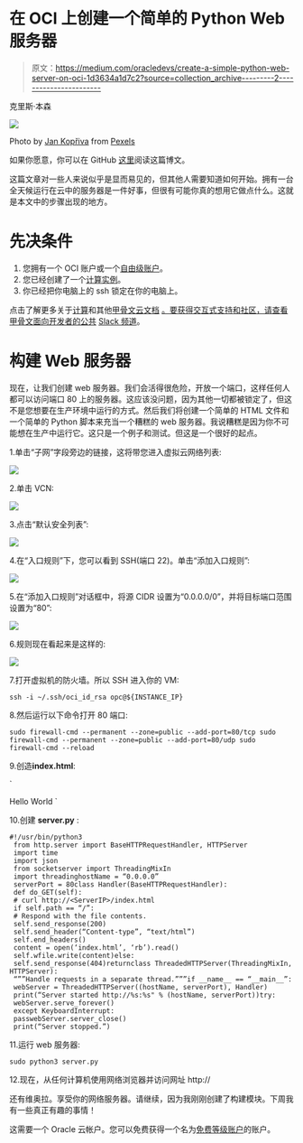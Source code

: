 # 在 OCI 上创建一个简单的 Python Web 服务器

> 原文：<https://medium.com/oracledevs/create-a-simple-python-web-server-on-oci-1d3634a1d7c2?source=collection_archive---------2----------------------->

克里斯·本森

![](img/003ce5f3ef496a6102b1d551760de209.png)

Photo by [Jan Kopřiva](https://www.pexels.com/@koprivakart?utm_content=attributionCopyText&utm_medium=referral&utm_source=pexels) from [Pexels](https://www.pexels.com/photo/photo-of-snake-3281127/?utm_content=attributionCopyText&utm_medium=referral&utm_source=pexels)

如果你愿意，你可以在 GitHub [这里](https://github.com/chrisbensen/chris-blogs/blob/main/HowTo/WebServer/WebServer.md)阅读这篇博文。

这篇文章对一些人来说似乎是显而易见的，但其他人需要知道如何开始。拥有一台全天候运行在云中的服务器是一件好事，但很有可能你真的想用它做点什么。这就是本文中的步骤出现的地方。

# 先决条件

1.  您拥有一个 OCI 账户或一个[自由级账户](/oracledevs/create-an-oracle-always-free-cloud-account-bc6aa82c1397)。
2.  您已经创建了一个[计算实例](https://chrisbensen.medium.com/create-an-oci-compute-instance-493d10e2e6a6)。
3.  你已经把你电脑上的 ssh 锁定在你的电脑上。

点击了解更多关于[计算](https://docs.oracle.com/en-us/iaas/Content/Compute/home.htm?source=:so:bl:or:awr:odv:::RC_WWMK220120P00034:&SC=:so:bl:or:awr:odv:::RC_WWMK220120P00034:&pcode=WWMK220120P00034)和其他[甲骨文云文档](https://docs.oracle.com/en-us/iaas/Content/GSG/Concepts/baremetalintro.htm?source=:so:bl:or:awr:odv:::RC_WWMK220120P00034:&SC=:so:bl:or:awr:odv:::RC_WWMK220120P00034:&pcode=WWMK220120P00034) [。要获得交互式支持和社区，请查看甲骨文面向开发者的公共](https://docs.oracle.com/en-us/iaas/Content/GSG/Concepts/baremetalintro.htm?source=:so:bl:or:awr:odv:::RC_WWMK220120P00034:&SC=:so:bl:or:awr:odv:::RC_WWMK220120P00034:&pcode=WWMK220120P00034) [Slack 频道](https://oracledevrel.slack.com/join/shared_invite/zt-uffjmwh3-ksmv2ii9YxSkc6IpbokL1g#/shared-invite/email)。

# 构建 Web 服务器

现在，让我们创建 web 服务器。我们会活得很危险，开放一个端口，这样任何人都可以访问端口 80 上的服务器。这应该没问题，因为其他一切都被锁定了，但这不是您想要在生产环境中运行的方式。然后我们将创建一个简单的 HTML 文件和一个简单的 Python 脚本来充当一个糟糕的 web 服务器。我说糟糕是因为你不可能想在生产中运行它。这只是一个例子和测试。但这是一个很好的起点。

1.单击“子网”字段旁边的链接，这将带您进入虚拟云网络列表:

![](img/7ec22b1afd0d836e604779d3851e1bb0.png)

2.单击 VCN:

![](img/ae8764acde80197a8d4257a9982d28df.png)

3.点击“默认安全列表”:

![](img/0f2b2f11168ab2636ebc4a838ccd948a.png)

4.在“入口规则”下，您可以看到 SSH(端口 22)。单击“添加入口规则”:

![](img/3dfd2eed26b2637308124c3607ea2944.png)

5.在“添加入口规则”对话框中，将源 CIDR 设置为“0.0.0.0/0”，并将目标端口范围设置为“80”:

![](img/46721dab15f16cf1b02c7065c3cbfb3b.png)

6.规则现在看起来是这样的:

![](img/03048afd2b61d7acf63e4db14ebf3209.png)

7.打开虚拟机的防火墙。所以 SSH 进入你的 VM:

`ssh -i ~/.ssh/oci_id_rsa opc@${INSTANCE_IP}`

8.然后运行以下命令打开 80 端口:

`sudo firewall-cmd --permanent --zone=public --add-port=80/tcp
sudo firewall-cmd --permanent --zone=public --add-port=80/udp
sudo firewall-cmd --reload`

9.创造**index.html**:

`<!DOCTYPE html>
<html>
<body>
Hello World
</body>
</html>`

10.创建 **server.py** :

```
#!/usr/bin/python3
 from http.server import BaseHTTPRequestHandler, HTTPServer
 import time
 import json
 from socketserver import ThreadingMixIn
 import threadinghostName = “0.0.0.0”
 serverPort = 80class Handler(BaseHTTPRequestHandler):
 def do_GET(self):
 # curl http://<ServerIP>/index.html
 if self.path == “/”:
 # Respond with the file contents.
 self.send_response(200)
 self.send_header(“Content-type”, “text/html”)
 self.end_headers()
 content = open(‘index.html’, ‘rb’).read()
 self.wfile.write(content)else:
 self.send_response(404)returnclass ThreadedHTTPServer(ThreadingMixIn, HTTPServer):
 “””Handle requests in a separate thread.”””if __name__ == “__main__”:
 webServer = ThreadedHTTPServer((hostName, serverPort), Handler)
 print(“Server started http://%s:%s" % (hostName, serverPort))try:
 webServer.serve_forever()
 except KeyboardInterrupt:
 passwebServer.server_close()
 print(“Server stopped.”)
```

11.运行 web 服务器:

`sudo python3 server.py`

12.现在，从任何计算机使用网络浏览器并访问网址 http://

还有维奥拉。享受你的网络服务器。请继续，因为我刚刚创建了构建模块。下周我有一些真正有趣的事情！

这需要一个 Oracle 云帐户。您可以免费获得一个名为[免费等级账户](/oracledevs/create-an-oracle-always-free-cloud-account-bc6aa82c1397)的账户。